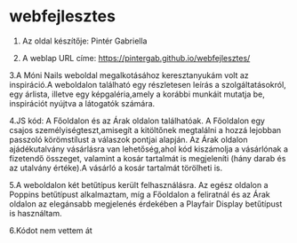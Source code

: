 # webfejlesztes
1. Az oldal készítője: Pintér Gabriella

2. A weblap URL címe: https://pintergab.github.io/webfejlesztes/

3.A Móni Nails weboldal megalkotásához keresztanyukám volt az inspiráció.A weboldalon található egy részletesen leírás a szolgáltatásokról, egy árlista, illetve egy képgaléria,amely a korábbi munkáit mutatja be, inspirációt nyújtva a látogatók számára.

4.JS kód: A Főoldalon és az Árak oldalon találhatóak. A Főoldalon egy csajos személyiségteszt,amisegít a kitöltőnek megtalálni a hozzá lejobban passzoló körömstílust a válaszok pontjai alapján. Az Árak oldalon ajádékutalvány vásárlásra van lehetőség,ahol kód kiszámolja a vásárlónak a fizetendő összeget, valamint a kosár tartalmát is megjeleníti (hány darab és az utalvány értéke).A vásárló a kosár tartalmát törölheti is.

5.A weboldalon két betűtípus került felhasználásra. Az egész oldalon a Poppins betűtípust alkalmaztam, míg a Főoldalon a feliratnál és az Árak oldalon az elegánsabb megjelenés érdekében a Playfair Display betűtípust is használtam.

6.Kódot nem vettem át
